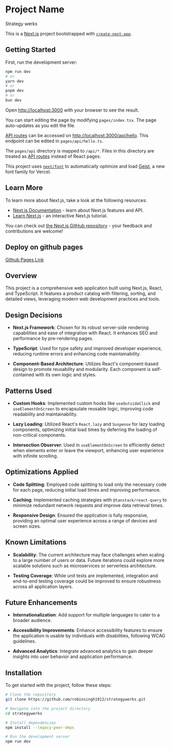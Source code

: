 # Project Name

Strategy werks

This is a [Next.js](https://nextjs.org) project bootstrapped with [`create-next-app`](https://nextjs.org/docs/pages/api-reference/create-next-app).

## Getting Started

First, run the development server:

```bash
npm run dev
# or
yarn dev
# or
pnpm dev
# or
bun dev
```

Open [http://localhost:3000](http://localhost:3000) with your browser to see the result.

You can start editing the page by modifying `pages/index.tsx`. The page auto-updates as you edit the file.

[API routes](https://nextjs.org/docs/pages/building-your-application/routing/api-routes) can be accessed on [http://localhost:3000/api/hello](http://localhost:3000/api/hello). This endpoint can be edited in `pages/api/hello.ts`.

The `pages/api` directory is mapped to `/api/*`. Files in this directory are treated as [API routes](https://nextjs.org/docs/pages/building-your-application/routing/api-routes) instead of React pages.

This project uses [`next/font`](https://nextjs.org/docs/pages/building-your-application/optimizing/fonts) to automatically optimize and load [Geist](https://vercel.com/font), a new font family for Vercel.

## Learn More

To learn more about Next.js, take a look at the following resources:

- [Next.js Documentation](https://nextjs.org/docs) - learn about Next.js features and API.
- [Learn Next.js](https://nextjs.org/learn-pages-router) - an interactive Next.js tutorial.

You can check out [the Next.js GitHub repository](https://github.com/vercel/next.js) - your feedback and contributions are welcome!

## Deploy on github pages

[Github Pages Link]("robinsingh1912.github.io/strategywerks/")

## Overview

This project is a comprehensive web application built using Next.js, React, and TypeScript. It features a product catalog with filtering, sorting, and detailed views, leveraging modern web development practices and tools.

## Design Decisions

- **Next.js Framework**: Chosen for its robust server-side rendering capabilities and ease of integration with React. It enhances SEO and performance by pre-rendering pages.
- **TypeScript**: Used for type safety and improved developer experience, reducing runtime errors and enhancing code maintainability.

- **Component-Based Architecture**: Utilizes React's component-based design to promote reusability and modularity. Each component is self-contained with its own logic and styles.

## Patterns Used

- **Custom Hooks**: Implemented custom hooks like `useOutsideClick` and `useElementOnScreen` to encapsulate reusable logic, improving code readability and maintainability.

- **Lazy Loading**: Utilized React's `React.lazy` and `Suspense` for lazy loading components, optimizing initial load times by deferring the loading of non-critical components.

- **Intersection Observer**: Used in `useElementOnScreen` to efficiently detect when elements enter or leave the viewport, enhancing user experience with infinite scrolling.

## Optimizations Applied

- **Code Splitting**: Employed code splitting to load only the necessary code for each page, reducing initial load times and improving performance.

- **Caching**: Implemented caching strategies with `@tanstack/react-query` to minimize redundant network requests and improve data retrieval times.

- **Responsive Design**: Ensured the application is fully responsive, providing an optimal user experience across a range of devices and screen sizes.

## Known Limitations

- **Scalability**: The current architecture may face challenges when scaling to a large number of users or data. Future iterations could explore more scalable solutions such as microservices or serverless architecture.

- **Testing Coverage**: While unit tests are implemented, integration and end-to-end testing coverage could be improved to ensure robustness across all application layers.

## Future Enhancements

- **Internationalization**: Add support for multiple languages to cater to a broader audience.

- **Accessibility Improvements**: Enhance accessibility features to ensure the application is usable by individuals with disabilities, following WCAG guidelines.

- **Advanced Analytics**: Integrate advanced analytics to gain deeper insights into user behavior and application performance.

## Installation

To get started with the project, follow these steps:

```bash
# Clone the repository
git clone https://github.com/robinsingh1912/strategywerks.git

# Navigate into the project directory
cd strategywerks

# Install dependencies
npm install --legacy-peer-deps

# Run the development server
npm run dev
```
